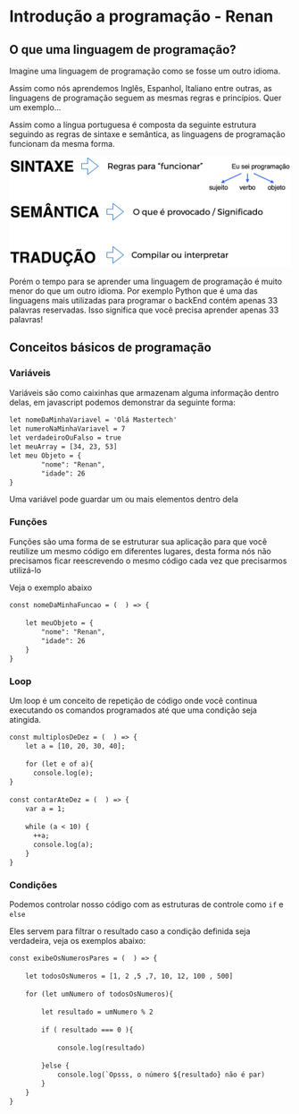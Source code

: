 # Introdução a programação - Renan

## O que uma linguagem de programação?

Imagine uma linguagem de programação como se fosse um outro idioma.

Assim como nós aprendemos Inglês, Espanhol, Italiano entre outras,  as linguagens de programação seguem as mesmas regras e princípios. Quer um exemplo...

Assim como a língua portuguesa é composta da seguinte estrutura seguindo as regras de sintaxe e semântica, as linguagens de programação funcionam da mesma forma.

![](/assets/sixtaxe.png)

Porém o tempo para se aprender uma linguagem de programação é muito menor do que um outro idioma. Por exemplo Python que é uma das linguagens mais utilizadas para programar o backEnd contém apenas 33 palavras reservadas. Isso significa que você precisa aprender apenas 33 palavras!

## Conceitos básicos de programação

### Variáveis

Variáveis são como caixinhas que armazenam alguma informação dentro delas, em javascript podemos demonstrar da seguinte forma:

```
let nomeDaMinhaVariavel = 'Olá Mastertech'
let numeroNaMinhaVariavel = 7
let verdadeiroOuFalso = true
let meuArray = [34, 23, 53]
let meu Objeto = {
        "nome": "Renan",
        "idade": 26
}
```

Uma variável pode guardar um ou mais elementos dentro dela

### Funções

Funções são uma forma de se estruturar sua aplicação para que você reutilize um mesmo código em diferentes lugares, desta forma nós não precisamos ficar reescrevendo o mesmo código cada vez que  precisarmos utilizá-lo

Veja o exemplo abaixo

```
const nomeDaMinhaFuncao = (  ) => {

    let meuObjeto = {
        "nome": "Renan",
        "idade": 26
    }
}
```

### Loop

Um loop é um conceito de repetição de código onde você continua executando os comandos programados até que uma condição seja atingida.

```
const multiplosDeDez = (  ) => {
    let a = [10, 20, 30, 40];

    for (let e of a){
      console.log(e);
}

const contarAteDez = (  ) => {
    var a = 1;

    while (a < 10) {
      ++a;
      console.log(a);
    }    
}
```

### Condições

Podemos controlar nosso código com as estruturas de controle como `if` e `else`

Eles servem para filtrar o resultado caso a condição definida seja verdadeira, veja os exemplos abaixo:

    const exibeOsNumerosPares = (  ) => {

        let todosOsNumeros = [1, 2 ,5 ,7, 10, 12, 100 , 500]

        for (let umNumero of todosOsNumeros){

            let resultado = umNumero % 2

            if ( resultado === 0 ){

                console.log(resultado)

            }else {
                console.log(`Opsss, o número ${resultado} não é par)
            }
        }
    }



